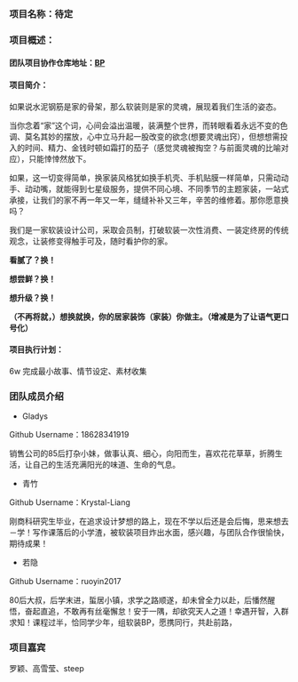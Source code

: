### 项目名称：待定

### 项目概述：

#### 团队项目协作仓库地址：[BP](https://github.com/18628341919/BP)

#### 项目简介：
如果说水泥钢筋是家的骨架，那么软装则是家的灵魂，展现着我们生活的姿态。

当你念着“家”这个词，心间会溢出温暖，装满整个世界，而转眼看着永远不变的色调、莫名其妙的摆放，心中立马升起一股改变的欲念(想要灵魂出窍），但想想需投入的时间、精力、金钱时顿如霜打的茄子（感觉灵魂被掏空？与前面灵魂的比喻对应），只能悻悻然放下。

如果，这一切变得简单，换家装风格犹如换手机壳、手机贴膜一样简单，只需动动手、动动嘴，就能得到七星级服务，提供不同心境、不同季节的主题家装，一站式承接，让我们的家不再一年又一年，缝缝补补又三年，辛苦的维修着。那你愿意换吗？

我们是一家软装设计公司，采取会员制，打破软装一次性消费、一装定终房的传统观念，让装修变得触手可及，随时看护你的家。

**看腻了？换！**

**想尝鲜？换！**

**想升级？换！**

**（不再将就，）想换就换，你的居家装饰（家装）你做主。（增减是为了让语气更口号化）**



#### 项目执行计划：
6w 完成最小故事、情节设定、素材收集


### 团队成员介绍
- Gladys 

Github Username：18628341919   

销售公司的85后打杂小妹，做事认真、细心，向阳而生，喜欢花花草草，折腾生活，让自己的生活充满阳光的味道、生命的气息。

- 青竹

Github Username：Krystal-Liang

刚商科研究生毕业，在追求设计梦想的路上，现在不学以后还是会后悔，思来想去－学！写作课落后的小学渣，被软装项目炸出水面，感兴趣，与团队合作很愉快，期待成果！


- 若隐

Github Username：ruoyin2017

80后大叔，后学末进，蜇居小镇，求学之路顺遂，却未曾全力以赴，后憣然醒悟，奋起直追，不敢再有丝毫懈怠！安于一隅，却欲究天人之道！幸遇开智，入群求知！课程过半，恰同学少年，组软装BP，愿携同行，共赴前路，

### 项目嘉宾
罗颖、高雪莹、steep
